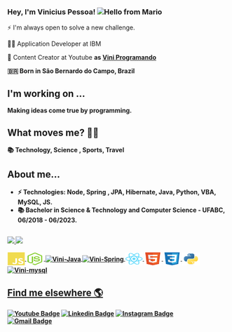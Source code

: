 ### Hey, I'm Vinicius Pessoa! <img width="30" src="https://emojis.slackmojis.com/emojis/images/1613942497/14160/mario_wave.gif?1613942497" alt="Hello from Mario" />

⚡ I'm always open to solve a new challenge.

👨‍💻  Application Developer at IBM <br>

🍿 Content Creator at Youtube <b> as [Vini Programando](https://www.youtube.com/channel/UCjxUQX0iuQiw_3M-YHlkZWQ) <br>

🇧🇷 Born in São Bernardo do Campo, Brazil <br>

## I'm working on ...

Making ideas come true by programming.

## What moves me? 🏃‍♂️

📚 Technology, Science , Sports, Travel

## About me...

- ⚡ Technologies:  Node, Spring , JPA, Hibernate, Java, Python, VBA, MySQL, JS. 
- 📚 Bachelor in Science & Technology and Computer Science - UFABC, 06/2018 - 06/2023.

  
##
  <div>
  <a href="https://github.com/Vini9-9">
  <img height="180em" src="https://github-readme-stats.vercel.app/api?username=Vini9-9&show_icons=true&theme=dracula&include_all_commits=true&count_private=true"/>
  <img height="180em" src="https://github-readme-stats.vercel.app/api/top-langs/?username=Vini9-9&layout=compact&langs_count=7&theme=dracula"/>
</div>
<div style="display: inline_block"><br>
  <img align="center" alt="Vini-Js" height="30" width="40" src="https://raw.githubusercontent.com/devicons/devicon/master/icons/javascript/javascript-plain.svg">
  <img align="center" alt="Vini-NodeJS" height="30" width="40" src="https://raw.githubusercontent.com/devicons/devicon/master/icons/nodejs/nodejs-original.svg" />
  <img align="center" alt="Vini-Java" height="30" width="40" src="https://cdn.jsdelivr.net/gh/devicons/devicon/icons/java/java-original.svg" />
  <img align="center" alt="Vini-Spring" height="30" width="40" src="https://cdn.jsdelivr.net/gh/devicons/devicon/icons/spring/spring-original.svg" />
  <img align="center" alt="Vini-React" height="30" width="40" src="https://raw.githubusercontent.com/devicons/devicon/master/icons/react/react-original.svg">
  <img align="center" alt="Vini-HTML" height="30" width="40" src="https://raw.githubusercontent.com/devicons/devicon/master/icons/html5/html5-original.svg">
  <img align="center" alt="Vini-CSS" height="30" width="40" src="https://raw.githubusercontent.com/devicons/devicon/master/icons/css3/css3-original.svg">
  <img align="center" alt="Vini-Python" height="30" width="40" src="https://raw.githubusercontent.com/devicons/devicon/master/icons/python/python-original.svg">
  <img align="center" alt="Vini-mysql" height="30" width="40" src="https://cdn.jsdelivr.net/gh/devicons/devicon/icons/mysql/mysql-original-wordmark.svg" />
</div>

## Find me elsewhere 🌎


[![Youtube Badge](https://img.shields.io/badge/-Youtube-FF0000?style=flat-square&labelColor=FF0000&logo=youtube&logoColor=white&link=https://www.youtube.com/channel/UCjxUQX0iuQiw_3M-YHlkZWQ/videos)](https://www.youtube.com/channel/UCjxUQX0iuQiw_3M-YHlkZWQ/videos) 
[![Linkedin Badge](https://img.shields.io/badge/-LinkedIn-blue?style=flat-square&logo=Linkedin&logoColor=white&link=https://www.linkedin.com/in/vinicius-pessoa/)](https://www.linkedin.com/in/vinicius-pessoa/) 
[![Instagram Badge](https://img.shields.io/badge/-Instagram-violet?style=flat-square&logo=Instagram&logoColor=white&link=https://www.instagram.com/papodedev/)](https://www.instagram.com/vini9.9) <br>
[![Gmail Badge](https://img.shields.io/badge/-vini.pessoa99@gmail.com-c14438?style=flat-square&logo=Gmail&logoColor=white&link=mailto:vini.pessoa99@gmail.com)](mailto:vini.pessoa99@gmail.com)
